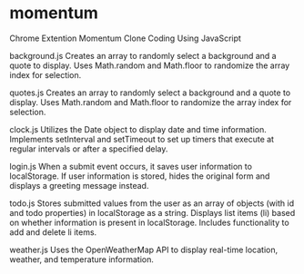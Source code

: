 # momentum
Chrome Extention Momentum Clone Coding Using JavaScript

background.js 
Creates an array to randomly select a background and a quote to display.
Uses Math.random and Math.floor to randomize the array index for selection.

quotes.js
Creates an array to randomly select a background and a quote to display.
Uses Math.random and Math.floor to randomize the array index for selection.

clock.js
Utilizes the Date object to display date and time information.
Implements setInterval and setTimeout to set up timers that execute at regular intervals or after a specified delay.

login.js
When a submit event occurs, it saves user information to localStorage.
If user information is stored, hides the original form and displays a greeting message instead.

todo.js
Stores submitted values from the user as an array of objects (with id and todo properties) in localStorage as a string.
Displays list items (li) based on whether information is present in localStorage.
Includes functionality to add and delete li items.

weather.js
Uses the OpenWeatherMap API to display real-time location, weather, and temperature information.
